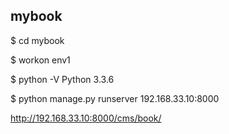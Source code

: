 mybook
-----

$ cd mybook

$ workon env1

$ python -V
Python 3.3.6

$ python manage.py runserver 192.168.33.10:8000

http://192.168.33.10:8000/cms/book/
